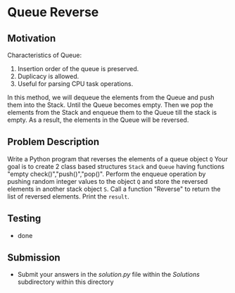 # Queue Reverse

## Motivation
Characteristics of Queue:

1. Insertion order of the queue is preserved.
2. Duplicacy is allowed.
3. Useful for parsing CPU task operations.

In this method, we will dequeue the elements from the Queue and push them into the Stack. Until the Queue becomes empty. Then we pop the elements from the Stack and enqueue them to the Queue till the stack is empty. As a result, the elements in the Queue will be reversed.

## Problem Description
Write a Python program that reverses the elements of a queue object `Q`
Your goal is to create 2 class based structures `Stack` and `Queue` having functions "empty check()","push()","pop()".
Perform the enqueue operation by pushing random integer values to the object `Q` and store the reversed elements in another stack object `S`. Call a function "Reverse" to return the list of reversed elements. 
Print the `result`.

## Testing
* done

## Submission
* Submit your answers in the *solution.py* file within the *Solutions* subdirectory within this directory
